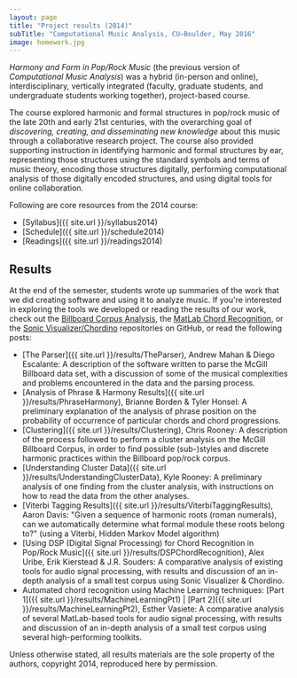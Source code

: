 ```yaml
---
layout: page
title: "Project results (2014)"
subTitle: "Computational Music Analysis, CU–Boulder, May 2016"
image: homework.jpg
---
```


*Harmony and Form in Pop/Rock Music* (the previous version of *Computational Music Analysis*) was a hybrid (in-person and online), interdisciplinary, vertically integrated (faculty, graduate students, and undergraduate students working together), project-based course.

The course explored harmonic and formal structures in pop/rock music of the late 20th and early 21st centuries, with the overarching goal of *discovering, creating, and disseminating new knowledge* about this music through a collaborative research project. The course also provided supporting instruction in identifying harmonic and formal structures by ear, representing those structures using the standard symbols and terms of music theory, encoding those structures digitally, performing computational analysis of those digitally encoded structures, and using digital tools for online collaboration.

Following are core resources from the 2014 course:

- [Syllabus]({{ site.url }}/syllabus2014)  
- [Schedule]({{ site.url }}/schedule2014)  
- [Readings]({{ site.url }}/readings2014)



## Results ##

At the end of the semester, students wrote up summaries of the work that we did creating software and using it to analyze music. If you're interested in exploring the tools we developed or reading the results of our work, check out the [Billboard Corpus Analysis](https://github.com/corpusmusic/billboardcorpus), the [MatLab Chord Recognition](https://github.com/corpusmusic/chordRecognition), or the [Sonic Visualizer/Chordino](https://github.com/corpusmusic/dsp_chordino) repositories on GitHub, or read the following posts:

- [The Parser]({{ site.url }}/results/TheParser), Andrew Mahan & Diego Escalante: A description of the software written to parse the McGill Billboard data set, with a discussion of some of the musical complexities and problems encountered in the data and the parsing process.  
- [Analysis of Phrase & Harmony Results]({{ site.url }}/results/PhraseHarmony), Brianne Borden & Tyler Honsel: A preliminary explanation of the analysis of phrase position on the probability of occurrence of particular chords and chord progressions.  
- [Clustering]({{ site.url }}/results/Clustering), Chris Rooney: A description of the process followed to perform a cluster analysis on the McGill Billboard Corpus, in order to find possible (sub-)styles and discrete harmonic practices within the Billboard pop/rock corpus.  
- [Understanding Cluster Data]({{ site.url }}/results/UnderstandingClusterData), Kyle Rooney: A preliminary analysis of one finding from the cluster analysis, with instructions on how to read the data from the other analyses.  
- [Viterbi Tagging Results]({{ site.url }}/results/ViterbiTaggingResults), Aaron Davis: "Given a sequence of harmonic roots (roman numerals), can we automatically determine what formal module these roots belong to?" (using a Viterbi, Hidden Markov Model algorithm)  
- [Using DSP (Digital Signal Processing) for Chord Recognition in Pop/Rock Music]({{ site.url }}/results/DSPChordRecognition), Alex Uribe, Erik Kierstead & J.R. Souders: A comparative analysis of existing tools for audio signal processing, with results and discussion of an in-depth analysis of a small test corpus using Sonic Visualizer & Chordino.  
- Automated chord recognition using Machine Learning techniques: [Part 1]({{ site.url }}/results/MachineLearningPt1) \| [Part 2]({{ site.url }}/results/MachineLearningPt2), Esther Vasiete: A comparative analysis of several MatLab-based tools for audio signal processing, with results and discussion of an in-depth analysis of a small test corpus using several high-performing toolkits.  

Unless otherwise stated, all results materials are the sole property of the authors, copyright 2014, reproduced here by permission.
